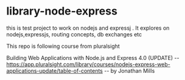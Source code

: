 # library-node-express
this is test project to work on nodejs and expressj . It explores on nodejs,expressjs, routing concepts, db exchanges etc

This repo is following course from pluralsight 

Building Web Applications with Node.js and Express 4.0 (UPDATE) 
-- https://app.pluralsight.com/library/courses/nodejs-express-web-applications-update/table-of-contents
-- by Jonathan Mills
